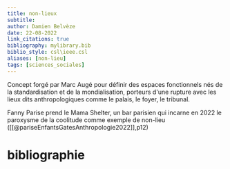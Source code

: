 ```yaml
---
title: non-lieux
subtitle:
author: Damien Belvèze
date: 22-08-2022
link_citations: true
bibliography: mylibrary.bib
biblio_style: csl\ieee.csl
aliases: [non-lieu]
tags: [sciences_sociales]
---
```


Concept forgé par Marc Augé pour définir des espaces fonctionnels nés de la standardisation et de la mondialisation, porteurs d'une rupture avec les lieux dits anthropologiques comme le palais, le foyer, le tribunal.

Fanny Parise prend le Mama Shelter, un bar parisien qui incarne en 2022 le paroxysme de la coolitude comme exemple de non-lieu ([[@pariseEnfantsGatesAnthropologie2022]],p12)





# bibliographie

